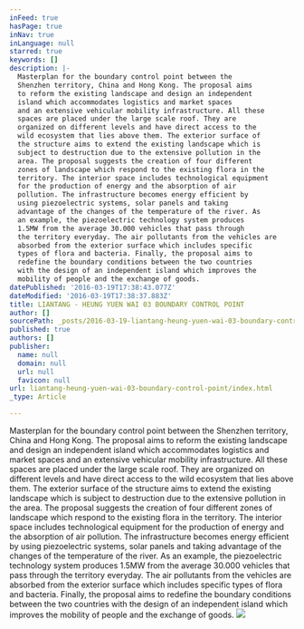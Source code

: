 ```yaml
---
inFeed: true
hasPage: true
inNav: true
inLanguage: null
starred: true
keywords: []
description: |-
  Masterplan for the boundary control point between the
  Shenzhen territory, China and Hong Kong. The proposal aims
  to reform the existing landscape and design an independent
  island which accommodates logistics and market spaces
  and an extensive vehicular mobility infrastructure. All these
  spaces are placed under the large scale roof. They are
  organized on different levels and have direct access to the
  wild ecosystem that lies above them. The exterior surface of
  the structure aims to extend the existing landscape which is
  subject to destruction due to the extensive pollution in the
  area. The proposal suggests the creation of four different
  zones of landscape which respond to the existing flora in the
  territory. The interior space includes technological equipment
  for the production of energy and the absorption of air
  pollution. The infrastructure becomes energy efficient by
  using piezoelectric systems, solar panels and taking
  advantage of the changes of the temperature of the river. As
  an example, the piezoelectric technology system produces
  1.5MW from the average 30.000 vehicles that pass through
  the territory everyday. The air pollutants from the vehicles are
  absorbed from the exterior surface which includes specific
  types of flora and bacteria. Finally, the proposal aims to
  redefine the boundary conditions between the two countries
  with the design of an independent island which improves the
  mobility of people and the exchange of goods.
datePublished: '2016-03-19T17:38:43.077Z'
dateModified: '2016-03-19T17:38:37.883Z'
title: LIANTANG - HEUNG YUEN WAI 03 BOUNDARY CONTROL POINT
author: []
sourcePath: _posts/2016-03-19-liantang-heung-yuen-wai-03-boundary-control-point.md
published: true
authors: []
publisher:
  name: null
  domain: null
  url: null
  favicon: null
url: liantang-heung-yuen-wai-03-boundary-control-point/index.html
_type: Article

---
```

Masterplan for the boundary control point between the
Shenzhen territory, China and Hong Kong. The proposal aims
to reform the existing landscape and design an independent
island which accommodates logistics and market spaces
and an extensive vehicular mobility infrastructure. All these
spaces are placed under the large scale roof. They are
organized on different levels and have direct access to the
wild ecosystem that lies above them. The exterior surface of
the structure aims to extend the existing landscape which is
subject to destruction due to the extensive pollution in the
area. The proposal suggests the creation of four different
zones of landscape which respond to the existing flora in the
territory. The interior space includes technological equipment
for the production of energy and the absorption of air
pollution. The infrastructure becomes energy efficient by
using piezoelectric systems, solar panels and taking
advantage of the changes of the temperature of the river. As
an example, the piezoelectric technology system produces
1.5MW from the average 30.000 vehicles that pass through
the territory everyday. The air pollutants from the vehicles are
absorbed from the exterior surface which includes specific
types of flora and bacteria. Finally, the proposal aims to
redefine the boundary conditions between the two countries
with the design of an independent island which improves the
mobility of people and the exchange of goods.
![](https://the-grid-user-content.s3-us-west-2.amazonaws.com/f6bf182d-5c33-4972-81e5-49c369b8a259.jpg)